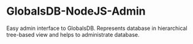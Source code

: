 GlobalsDB-NodeJS-Admin
======================

Easy admin interface to GlobalsDB. Represents database in hierarchical tree-based view and helps to administrate database.
